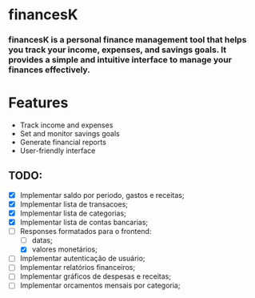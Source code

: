 # financesK

### financesK is a personal finance management tool that helps you track your income, expenses, and savings goals. It provides a simple and intuitive interface to manage your finances effectively.

# Features

* Track income and expenses
* Set and monitor savings goals
* Generate financial reports
* User-friendly interface

## TODO:

- [x] Implementar saldo por periodo, gastos e receitas;
- [x] Implementar lista de transacoes;
- [x] Implementar lista de categorias;
- [x] Implementar lista de contas bancarias;
- [ ] Responses formatados para o frontend:
    - [ ] datas;
    - [x] valores monetários;
- [ ] Implementar autenticação de usuário;
- [ ] Implementar relatórios financeiros;
- [ ] Implementar gráficos de despesas e receitas;
- [ ] Implementar orcamentos mensais por categoria;
